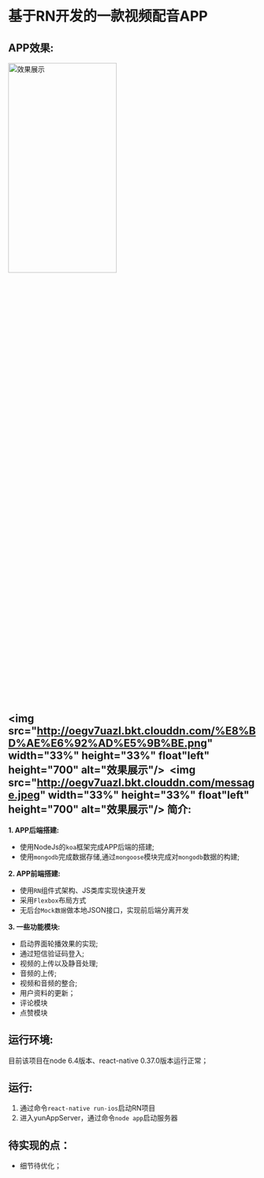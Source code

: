 # 基于RN开发的一款视频配音APP

APP效果:
-------

<img src="http://oegv7uazl.bkt.clouddn.com/show.gif" width="66%" height="33%" height="700" alt="效果展示"/>

<img src="http://oegv7uazl.bkt.clouddn.com/%E8%BD%AE%E6%92%AD%E5%9B%BE.png" width="33%" height="33%" float"left" height="700" alt="效果展示"/>
&nbsp;<img src="http://oegv7uazl.bkt.clouddn.com/message.jpeg" width="33%" height="33%" float"left" height="700" alt="效果展示"/>
简介:
---------------
**1. APP后端搭建:**
  * 使用NodeJs的`koa`框架完成APP后端的搭建;
  * 使用`mongodb`完成数据存储,通过`mongoose`模块完成对`mongodb`数据的构建;

**2. APP前端搭建:**
  * 使用`RN`组件式架构、JS类库实现快速开发
  * 采用`Flexbox`布局方式
  * 无后台`Mock数据`做本地JSON接口，实现前后端分离开发
  
**3. 一些功能模块:**
  * 启动界面轮播效果的实现;
  * 通过短信验证码登入;
  * 视频的上传以及静音处理;
  * 音频的上传;
  * 视频和音频的整合;  
  * 用户资料的更新；
  * 评论模块
  * 点赞模块

运行环境:
-------
目前该项目在node 6.4版本、react-native 0.37.0版本运行正常；

运行:
----
1. 通过命令`react-native run-ios`启动RN项目
2. 进入yunAppServer，通过命令`node app`启动服务器

待实现的点：
------
* 细节待优化；









